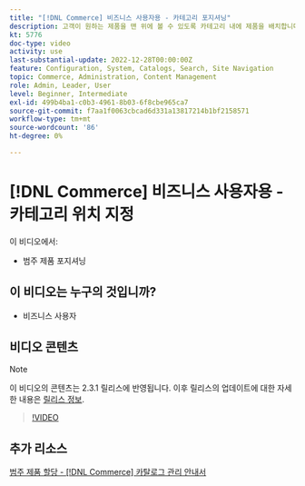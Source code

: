 ```yaml
---
title: "[!DNL Commerce] 비즈니스 사용자용 - 카테고리 포지셔닝"
description: 고객이 원하는 제품을 맨 위에 볼 수 있도록 카테고리 내에 제품을 배치합니다.
kt: 5776
doc-type: video
activity: use
last-substantial-update: 2022-12-28T00:00:00Z
feature: Configuration, System, Catalogs, Search, Site Navigation
topic: Commerce, Administration, Content Management
role: Admin, Leader, User
level: Beginner, Intermediate
exl-id: 499b4ba1-c0b3-4961-8b03-6f8cbe965ca7
source-git-commit: f7aa1f0063cbcad6d331a13817214b1bf2158571
workflow-type: tm+mt
source-wordcount: '86'
ht-degree: 0%

---
```


# [!DNL Commerce] 비즈니스 사용자용 - 카테고리 위치 지정

이 비디오에서:

- 범주 제품 포지셔닝

## 이 비디오는 누구의 것입니까?

- 비즈니스 사용자

## 비디오 콘텐츠

>[!NOTE]
>
>이 비디오의 콘텐츠는 2.3.1 릴리스에 반영됩니다. 이후 릴리스의 업데이트에 대한 자세한 내용은 [릴리스 정보](https://experienceleague.adobe.com/docs/commerce-operations/release/notes/overview.html).

>[!VIDEO](https://video.tv.adobe.com/v/36187?quality=12&learn=on)

## 추가 리소스

[범주 제품 할당 - [!DNL Commerce] 카탈로그 관리 안내서](https://experienceleague.adobe.com/docs/commerce-admin/catalog/categories/products-in-category/categories-product-assignments.html)
